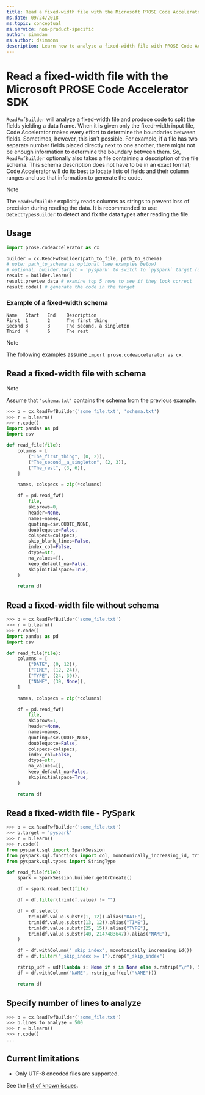 ```yaml
---
title: Read a fixed-width file with the Microsoft PROSE Code Accelerator SDK - Python
ms.date: 09/24/2018
ms.topic: conceptual
ms.service: non-product-specific
author: simmdan
ms.author: dsimmons
description: Learn how to analyze a fixed-width file with PROSE Code Accelerator for Python.
---
```


# Read a fixed-width file with the Microsoft PROSE Code Accelerator SDK

`ReadFwfBuilder` will analyze a fixed-width file and produce code to split the fields yielding a data frame.  When it is
given only the fixed-width input file, Code Accelerator makes every effort to determine the boundaries between fields.
Sometimes, however, this isn't possible. For example, if a file has two separate number fields placed directly next to
one another, there might not be enough information to determine the boundary between them.  So, `ReadFwfBuilder`
optionally also takes a file containing a description of the file schema.  This schema description does not have to be
in an exact format; Code Accelerator will do its best to locate lists of fields and their column ranges and use that
information to generate the code.

> [!NOTE]
> The `ReadFwfBuilder` explicitly reads columns as strings to prevent loss of precision during reading the data.
> It is recommended to use `DetectTypesBuilder` to detect and fix the data types after reading the file. 

## Usage

```python
import prose.codeaccelerator as cx

builder = cx.ReadFwfBuilder(path_to_file, path_to_schema)
# note: path_to_schema is optional (see examples below)
# optional: builder.target = 'pyspark' to switch to `pyspark` target (default is 'pandas')
result = builder.learn()
result.preview_data # examine top 5 rows to see if they look correct
result.code() # generate the code in the target
```

### Example of a fixed-width schema

```text
Name   Start   End    Description
First  1       2      The first thing
Second 3       3      The second, a singleton
Third  4       6      The rest
```

> [!NOTE]
> The following examples assume `import prose.codeaccelerator as cx`.

## Read a fixed-width file with schema

> [!NOTE]
> Assume that `'schema.txt'` contains the schema from the previous example.

```python
>>> b = cx.ReadFwfBuilder('some_file.txt', 'schema.txt')
>>> r = b.learn()
>>> r.code()
import pandas as pd
import csv

def read_file(file):
    columns = [
        ("The_first_thing", (0, 2)),
        ("The_second__a_singleton", (2, 3)),
        ("The_rest", (3, 6)),
    ]

    names, colspecs = zip(*columns)

    df = pd.read_fwf(
        file,
        skiprows=0,
        header=None,
        names=names,
        quoting=csv.QUOTE_NONE,
        doublequote=False,
        colspecs=colspecs,
        skip_blank_lines=False,
        index_col=False,
        dtype=str,
        na_values=[],
        keep_default_na=False,
        skipinitialspace=True,
    )

    return df

```

## Read a fixed-width file without schema

```python
>>> b = cx.ReadFwfBuilder('some_file.txt')
>>> r = b.learn()
>>> r.code()
import pandas as pd
import csv

def read_file(file):
    columns = [
        ("DATE", (0, 12)),
        ("TIME", (12, 24)),
        ("TYPE", (24, 39)),
        ("NAME", (39, None)),
    ]

    names, colspecs = zip(*columns)

    df = pd.read_fwf(
        file,
        skiprows=1,
        header=None,
        names=names,
        quoting=csv.QUOTE_NONE,
        doublequote=False,
        colspecs=colspecs,
        index_col=False,
        dtype=str,
        na_values=[],
        keep_default_na=False,
        skipinitialspace=True,
    )

    return df

```

## Read a fixed-width file - PySpark

```python
>>> b = cx.ReadFwfBuilder('some_file.txt')
>>> b.target = 'pyspark'
>>> r = b.learn()
>>> r.code()
from pyspark.sql import SparkSession
from pyspark.sql.functions import col, monotonically_increasing_id, trim, udf
from pyspark.sql.types import StringType

def read_file(file):
    spark = SparkSession.builder.getOrCreate()

    df = spark.read.text(file)

    df = df.filter(trim(df.value) != "")

    df = df.select(
        trim(df.value.substr(1, 12)).alias("DATE"),
        trim(df.value.substr(13, 12)).alias("TIME"),
        trim(df.value.substr(25, 15)).alias("TYPE"),
        trim(df.value.substr(40, 2147483647)).alias("NAME"),
    )

    df = df.withColumn("_skip_index", monotonically_increasing_id())
    df = df.filter("_skip_index >= 1").drop("_skip_index")

    rstrip_udf = udf(lambda s: None if s is None else s.rstrip("\r"), StringType())
    df = df.withColumn("NAME", rstrip_udf(col("NAME")))

    return df

```

## Specify number of lines to analyze

```python
>>> b = cx.ReadFwfBuilder('some_file.txt')
>>> b.lines_to_analyze = 500
>>> r = b.learn()
>>> r.code()
...

```

## Current limitations

- Only UTF-8 encoded files are supported.

See the [list of known issues](/python/api/overview/azure/prose/knownissues?view=prose-py-latest).

